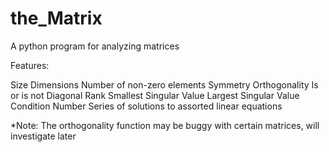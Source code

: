 # the_Matrix
A python program for analyzing matrices 

Features:

Size
Dimensions
Number of non-zero elements
Symmetry 
Orthogonality 
Is or is not Diagonal 
Rank
Smallest Singular Value
Largest Singular Value 
Condition Number 
Series of solutions to assorted linear equations 


*Note: The orthogonality function may be buggy with certain matrices, will investigate later 
